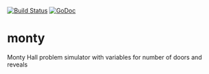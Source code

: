 [![Build Status](https://travis-ci.org/vaskoz/monty.svg?branch=master)](https://travis-ci.org/vaskoz/monty)
[![GoDoc](https://godoc.org/github.com/vaskoz/monty?status.svg)](https://godoc.org/github.com/vaskoz/monty)

# monty
Monty Hall problem simulator with variables for number of doors and reveals
